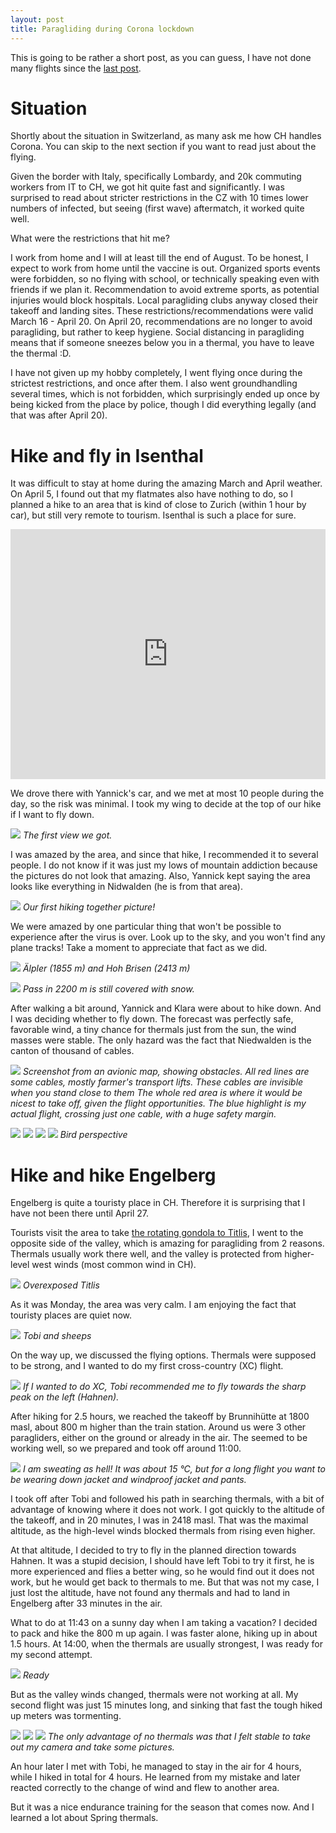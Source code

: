 ```yaml
---
layout: post
title: Paragliding during Corona lockdown
---
```



This is going to be rather a short post, as you can guess, I have not done many flights since the [last post](https://bender250.github.io/Paragliding_in_corona_time/).

# Situation

Shortly about the situation in Switzerland, as many ask me how CH handles Corona. You can skip to the next section if you want to read just about the flying.

Given the border with Italy, specifically Lombardy, and 20k commuting workers from IT to CH, we got hit quite fast and significantly. I was surprised to read about stricter restrictions in the CZ with 10 times lower numbers of infected, but seeing (first wave) aftermatch, it worked quite well.

What were the restrictions that hit me?

I work from home and I will at least till the end of August. To be honest, I expect to work from home until the vaccine is out.
Organized sports events were forbidden, so no flying with school, or technically speaking even with friends if we plan it.
Recommendation to avoid extreme sports, as potential injuries would block hospitals.
Local paragliding clubs anyway closed their takeoff and landing sites.
These restrictions/recommendations were valid March 16 - April 20. On April 20, recommendations are no longer to avoid paragliding, but rather to keep hygiene. Social distancing in paragliding means that if someone sneezes below you in a thermal, you have to leave the thermal :D.

I have not given up my hobby completely, I went flying once during the strictest restrictions, and once after them. I also went groundhandling several times, which is not forbidden, which surprisingly ended up once by being kicked from the place by police, though I did everything legally (and that was after April 20).

# Hike and fly in Isenthal

It was difficult to stay at home during the amazing March and April weather. On April 5, I found out that my flatmates also have nothing to do, so I planned a hike to an area that is kind of close to Zurich (within 1 hour by car), but still very remote to tourism. Isenthal is such a place for sure.

<iframe style="border:none" src="https://en.frame.mapy.cz/s/mokefevaco" width="100%" height="400" frameborder="0"></iframe>

We drove there with Yannick's car, and we met at most 10 people during the day, so the risk was minimal. I took my wing to decide at the top of our hike if I want to fly down.

![](https://lh3.googleusercontent.com/7EHIG_pu3U0jd43i165ngE98sCe3o6CqcCTtjWPUz84rxGrDDmAqnpgljSlvJ0hZy6lhnVPs3LC5MQ2NZS2vO01wRSFZ2JmMjn-09oOvWXs1Pb4bvPbsSAFQ2svMGLJzjyiiadUaLF8=w2160-h1440-no)
*The first view we got.*

I was amazed by the area, and since that hike, I recommended it to several people. I do not know if it was just my lows of mountain addiction because the pictures do not look that amazing. Also, Yannick kept saying the area looks like everything in Nidwalden (he is from that area).

![](https://lh3.googleusercontent.com/uu3sx0aLHfOS_RcSRIUyLZ14el4_VRoGrPeQ_vQ9vA7wrDRMqprxRQDbN5d-bDzuYRm1m_atmhANr9H4XK3I_ndgUAlIYfgAh93kcg_ukbl3XxMJp4uoZx-zQghHitVhT02pgMTh0dw=w2160-h1440-no)
*Our first hiking together picture!*

We were amazed by one particular thing that won't be possible to experience after the virus is over. Look up to the sky, and you won't find any plane tracks! Take a moment to appreciate that fact as we did.

![](https://lh3.googleusercontent.com/aWxHlgsFquOyObTab32h1z4hDEXVxAtn6C7uIUC4UpKm8hRMIe3lHiKSneha8L5JSMmz73SnUytT8-XN8NuJiUNwBLaWSkloIzfbKvtK-_i6RNUn6G8Z1mHW67cGn0w37iyFpOoGIWI=w2160-h1440-no)
*Älpler (1855 m) and Hoh Brisen (2413 m)*

![](https://lh3.googleusercontent.com/nfOGBwlGe6dYnDmirApICbzDlz5HyoDm7mBCgvB8eI9d1ltIEpxJtLf-jLbaPF4s3CCeCLTKpdrCxCokq61ACgExt64jSA3bKHtwia372mbn6dJr9VdVYrY72og9cVCvTP2yRbHrAmE=w960-h1440-no)
*Pass in 2200 m is still covered with snow.*

After walking a bit around, Yannick and Klara were about to hike down. And I was deciding whether to fly down. The forecast was perfectly safe, favorable wind, a tiny chance for thermals just from the sun, the wind masses were stable. The only hazard was the fact that Niedwalden is the canton of thousand of cables.

![](https://lh3.googleusercontent.com/pw/ACtC-3df0W8qTQKTkUFTfccHoEbvspiAStDx655qxeHbWxzrf1V5Pkq8uPZ9MwyurdCiv_KVgV05pMnv9mdSBdz50bNp4VyTD6nhj91mhohQfRXua-kWn22GsAh5-5JBpiwFZiHTZ_Az-i2R7jFg-Igajk-CsA=w1018-h457-no)
*Screenshot from an avionic map, showing obstacles. All red lines are some cables, mostly farmer's transport lifts. These cables are invisible when you stand close to them The whole red area is where it would be nicest to take off, given the flight opportunities. The blue highlight is my actual flight, crossing just one cable, with a huge safety margin.*

![](https://lh3.googleusercontent.com/pw/ACtC-3driNbCRHUVuFkY_QlKpR-xwHPK6xXYWsr6Hj6Y-UUDonkftq4y4ikCWt4Llr9VCs3VkuL5_HNok9r06BTnBrh13YvUQDBwRpdrhxuzwIrgd7fAeoxT5oEW1QEivwIZXKk6IkA87m_LWfl45xgizUsqAg=w2160-h1440-no)
![](https://lh3.googleusercontent.com/pw/ACtC-3eBU0OjsIzrAgfJkrECs-KrZJefUzgcBGf9EISPzrqwXNNkOD2IVDJCK5zkMfP45lx3PDezCKeRJ2v-s6BpxoNweYrI01FXsRKn2ccwhfOcBVeamwgHTIJV4L3lQUsc3esSDmOjOYobSo-L8tdXPGG4Sg=w960-h1440-no)
![](https://lh3.googleusercontent.com/pw/ACtC-3dQJqvi5m4A2QRPBRk9QbgvfIRPK-vTdiQY6O_CWtsrRuEMLojMXLZStc_Cosqp6I8llIA8MPsYfG_5tu90F-tw0De7CH_oGHgwsj4OWtw9uAYd1z_Okvtba_bLyivO9P0rDahllTEIKoTA0a-nM4BZSg=w2160-h1440-no)
![](https://lh3.googleusercontent.com/pw/ACtC-3c7IffkMULAC8YrfHxRJIMim2BxZ5NnGkjvcBvZps0LU0P7c_FT6JDI6ffHwMhfWCB1Y8AmmFuqWXG4sIKhZeazPOYsUXy3RmK16sT_pRwApDyQFvLYG3-0zX-1Ul-4XE9c6UTRcZTrG3xK4BjrNbToLA=w960-h1440-no)
*Bird perspective*

# Hike and hike Engelberg

Engelberg is quite a touristy place in CH. Therefore it is surprising that I have not been there until April 27.

Tourists visit the area to take [the rotating gondola to Titlis](https://www.titlis.ch/en/activity/detail/titlis-rotair/4485/60698), I went to the opposite side of the valley, which is amazing for paragliding from 2 reasons. Thermals usually work there well, and the valley is protected from higher-level west winds (most common wind in CH).

![](https://lh3.googleusercontent.com/pw/ACtC-3f0VODLYdYFQzaU25awL2J76mmfrkLArFaldVEXPlVtU45tLcp3fIsakjisTjh5nJvUSeeNTeulJqFNjNRE12eXDGHpZFyOkNKdzVvCZ8HCj_EsmqhfWJ-ozUexqw5pKtpbOC5rblBn6xBwCYM5bP1_6g=w2160-h1440-no)
*Overexposed Titlis*

As it was Monday, the area was very calm. I am enjoying the fact that touristy places are quiet now.

![](https://lh3.googleusercontent.com/pw/ACtC-3cGQnwLY0xNpyw2z5gYLzbATX6n-ClQgqfplYktvvNSr1CtFuLa_4iZEmpU0cQjDE_wA3O_F6OR55qmb-Jh5cZIY1HJ_0FVGhtkghA6f908xmZ8K9kNgzw6mLeQ3bYPS8Z9JwrMlQP68stc3_HjkLQwuQ=w2160-h1440-no)
*Tobi and sheeps*

On the way up, we discussed the flying options. Thermals were supposed to be strong, and I wanted to do my first cross-country (XC) flight.

![](https://lh3.googleusercontent.com/pw/ACtC-3fHYcbmcHKk5q2SnRhBgPLxxTdtax0iO50jYSHfbd2a8peVom9qfxTigksjZ8m-M4GUTEIUh3DFIQ_A_-fwihgzHHvMbythIN3CjZo7JVM4Zv_2ZATeYq2lqg7d7I5U2B9JM-CsHGDLTk4wlALcomqk7g=w1920-h1440-no)
*If I wanted to do XC, Tobi recommended me to fly towards the sharp peak on the left (Hahnen).*

After hiking for 2.5 hours, we reached the takeoff by Brunnihütte at 1800 masl, about 800 m higher than the train station. Around us were 3 other paragliders, either on the ground or already in the air. The seemed to be working well, so we prepared and took off around 11:00.

![](https://lh3.googleusercontent.com/pw/ACtC-3cbMs9GKShVwG7i1gC4EhPvsXHqQTjGq6pRBO6-JW0dtZdwhZy393Tk-uB1bqWKcFwT82hl3JyQ02azRQBi1YhJeRBBDEp7vY-jaWYBTaQ5MsqyRAcy8cAW1zUNQwQcDgm0lob7-TZ43P2NCxD04tfLMg=w2160-h1440-no)
*I am sweating as hell! It was about 15 °C, but for a long flight you want to be wearing down jacket and windproof jacket and pants.*

I took off after Tobi and followed his path in searching thermals, with a bit of advantage of knowing where it does not work. I got quickly to the altitude of the takeoff, and in 20 minutes, I was in 2418 masl. That was the maximal altitude, as the high-level winds blocked thermals from rising even higher.

At that altitude, I decided to try to fly in the planned direction towards Hahnen. It was a stupid decision, I should have left Tobi to try it first, he is more experienced and flies a better wing, so he would find out it does not work, but he would get back to thermals to me. But that was not my case, I just lost the altitude, have not found any thermals and had to land in Engelberg after 33 minutes in the air.

What to do at 11:43 on a sunny day when I am taking a vacation? I decided to pack and hike the 800 m up again. I was faster alone, hiking up in about 1.5 hours. At 14:00, when the thermals are usually strongest, I was ready for my second attempt.

![](https://lh3.googleusercontent.com/pw/ACtC-3fPSUFBdnR47XdH-6IKm1V1H0SuyKs6f4AVVaqqdIMfIeBxo3eBPf6lk-Xc8OHI5kfoKZcDtPM_NYDeWlplSwcxvl_GrtBpNfekk3gnL63Vc_XMlFovJXN0AzNxLdeYVsf5lsSs-nt7xdWMJT-fsRlaLw=w1920-h1440-no)
*Ready*

But as the valley winds changed, thermals were not working at all. My second flight was just 15 minutes long, and sinking that fast the tough hiked up meters was tormenting.

![](https://lh3.googleusercontent.com/pw/ACtC-3cCuagPaBPeE5KU_dSM84jLCzda1OZjp7iWEOgBlvDWHl4BGNwQzELlvAHCj4oX5GO0A-YbK4eo2H2m7dFfAjNxuGSIfB7RICgaml7qrQlwk0m2_ugSrzohaWZsYPKMjLUH29IJwAzrvtJHoe6lKXC5XA=w2160-h1440-no)
![](https://lh3.googleusercontent.com/pw/ACtC-3dgxzKIMT0w-Elt-5tTWH3uZX99VlT9PXx8p_8zi6RlycfRF8xy_sb_hm8eAU_6k2sJVh-z-X99w8Y9AFmh__SKZ_AEdjBhq0olS8WorSemL3ArHEi5ttE8s0LGsObY46MNJDvKwra5crC2vrwi5NAb4g=w2160-h1440-no)
![](https://lh3.googleusercontent.com/pw/ACtC-3dtVk6X3ct8yWqn7MUtNCW58rjOrODyCGslVN2ej0N_OrOPrKciAxQrtGzKaSV6cGLaumZNxMsl0fUxhoOVquGsOysd9w5wWm4PbpHIQAulTgG2jr6PMfO__XmYMsw8-bRaK3q3f37Ey0DNVrfI7JNQkg=w2160-h1440-no)
*The only advantage of no thermals was that I felt stable to take out my camera and take some pictures.*

An hour later I met with Tobi, he managed to stay in the air for 4 hours, while I hiked in total for 4 hours. He learned from my mistake and later reacted correctly to the change of wind and flew to another area.

But it was a nice endurance training for the season that comes now. And I learned a lot about Spring thermals.


